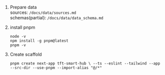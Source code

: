 1. Prepare data  
    sources: `/docs/data/sources.md`  
    schemas(partial): `/docs/data/data_schema.md`

2. install pnpm
    ```
    node -v
    npm install -g pnpm@latest
    pnpm -v
    ```

3. Create scaffold  
    ```
    pnpm create next-app tft-smart-hub \ --ts --eslint --tailwind --app --src-dir --use-pnpm --import-alias "@/*"
    ```

